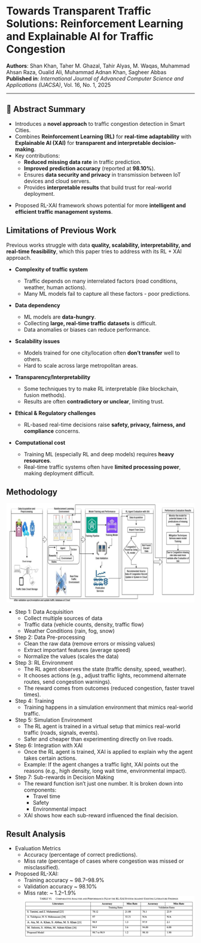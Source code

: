 # Towards Transparent Traffic Solutions: Reinforcement Learning and Explainable AI for Traffic Congestion

**Authors**: Shan Khan, Taher M. Ghazal, Tahir Alyas, M. Waqas, Muhammad Ahsan Raza, Oualid Ali, Muhammad Adnan Khan, Sagheer Abbas  
**Published in**: *International Journal of Advanced Computer Science and Applications (IJACSA)*, Vol. 16, No. 1, 2025  

---

## 📄 Abstract Summary
- Introduces a **novel approach** to traffic congestion detection in Smart Cities.  
- Combines **Reinforcement Learning (RL)** for **real-time adaptability** with **Explainable AI (XAI)** for **transparent and interpretable decision-making**.  
- Key contributions:  
  - **Reduced missing data rate** in traffic prediction.  
  - **Improved prediction accuracy** (reported at **98.10%**).  
  - Ensures **data security and privacy** in transmission between IoT devices and cloud servers.  
  - Provides **interpretable results** that build trust for real-world deployment.  
<!-- - Demonstrates ~**5% improvement** in security, reliability, and accuracy compared to existing approaches.  -->
- Proposed RL-XAI framework shows potential for more **intelligent and efficient traffic management systems**.  

## Limitations of Previous Work
Previous works struggle with data **quality, scalability, interpretability, and real-time feasibility**, which this paper tries to address with its RL + XAI approach.

- **Complexity of traffic system**  
  - Traffic depends on many interrelated factors (road conditions, weather, human actions).  
  - Many ML models fail to capture all these factors - poor predictions.  

- **Data dependency**  
  - ML models are **data-hungry**.  
  - Collecting **large, real-time traffic datasets** is difficult.  
  - Data anomalies or biases can reduce performance.  

- **Scalability issues**  
  - Models trained for one city/location often **don’t transfer** well to others.  
  - Hard to scale across large metropolitan areas.  

- **Transparency/Interpretability**  
  - Some techniques try to make RL interpretable (like blockchain, fusion methods).  
  - Results are often **contradictory or unclear**, limiting trust.  

- **Ethical & Regulatory challenges**  
  - RL-based real-time decisions raise **safety, privacy, fairness, and compliance** concerns.  

- **Computational cost**  
  - Training ML (especially RL and deep models) requires **heavy resources**.  
  - Real-time traffic systems often have **limited processing power**, making deployment difficult.  

## Methodology
![Alt text](rl_XAI_methodology.png "Methodology")
- Step 1: Data Acquisition
  - Collect multiple sources of data
  - Traffic data (vehicle counts, density, traffic flow)
  - Weather Conditions (rain, fog, snow)
- Step 2: Data Pre-processing
  - Clean the raw data (remove errors or missing values)
  - Extract important features (average speed)
  - Normalize the values (scales the data)
- Step 3: RL Environment
  - The RL agent observes the state (traffic density, speed, weather).
  - It chooses actions (e.g., adjust traffic lights, recommend alternate routes, send congestion warnings).
  - The reward comes from outcomes (reduced congestion, faster travel times).
- Step 4: Training
  - Training happens in a simulation environment that mimics real-world traffic.
- Step 5: Simulation Environment
  - The RL agent is trained in a virtual setup that mimics real-world traffic (roads, signals, events).
  - Safer and cheaper than experimenting directly on live roads.
- Step 6: Integration with XAI
  - Once the RL agent is trained, XAI is applied to explain why the agent takes certain actions.
  - Example: If the agent changes a traffic light, XAI points out the reasons (e.g., high density, long wait time, environmental impact).
- Step 7: Sub-rewards in Decision Making
  - The reward function isn’t just one number. It is broken down into components:
      - Travel time
      - Safety
      - Environmental impact
  - XAI shows how each sub-reward influenced the final decision.
 ## Result Analysis
 - Evaluation Metrics
   - Accuracy (percentage of correct predictions).
   - Miss rate (percentage of cases where congestion was missed or misclassified).
- Proposed RL-XAI:
  - Training accuracy ~ 98.7–98.9%
  - Validation accuracy ~ 98.10%
  - Miss rate: ~ 1.2–1.9%
![Alt text](rl_XAI_results.png "Results")
